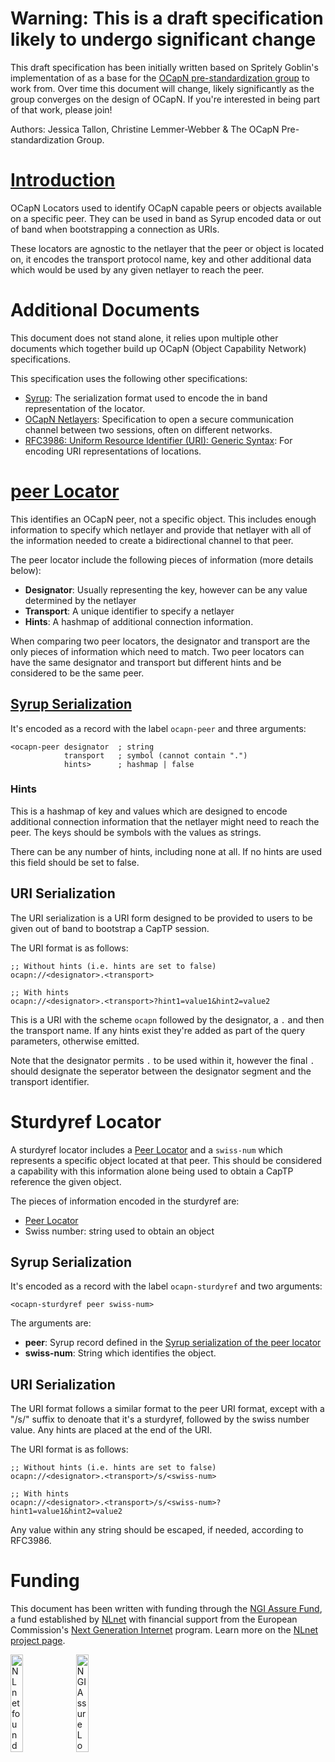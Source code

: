 # Warning: This is a draft specification likely to undergo significant change

This draft specification has been initially written based on Spritely Goblin's
implementation of as a base for the [OCapN pre-standardization
group](https://ocapn.org) to work from. Over time this document will change,
likely significantly as the group  converges on the design of OCapN. If you're
interested in being part of that  work, please join!

Authors: Jessica Tallon, Christine Lemmer-Webber & The OCapN Pre-standardization
Group.

# [Introduction](#introduction)

OCapN Locators used to identify OCapN capable peers or objects available on a
specific peer. They can be used in band as Syrup encoded data or out of band
when bootstrapping a connection as URIs.

These locators are agnostic to the netlayer that the peer or object is located
on, it encodes the transport  protocol name, key and other additional data which
would be used by any given  netlayer to reach the peer.

# Additional Documents

This document does not stand alone, it relies upon multiple other documents
which together build up OCapN  (Object Capability Network) specifications.

This specification uses the following other specifications:

-   [Syrup](): The serialization format used to encode the in band
    representation of the locator. 
-   [OCapN Netlayers](): Specification to open a secure communication channel
    between two sessions, often on  different networks.
-   [RFC3986: Uniform Resource Identifier (URI): Generic
    Syntax](https://www.rfc-editor.org/rfc/rfc3986): For encoding URI
    representations of locations.

# [peer Locator](#ocapn-peer)

This identifies an OCapN peer, not a specific object. This includes enough
information to specify which netlayer and provide that netlayer with all of the
information needed to create a  bidirectional channel to that peer.

The peer locator include the following pieces of information (more details
below):

- **Designator**: Usually representing the key, however can be any value
  determined by the netlayer
- **Transport**: A unique identifier to specify a netlayer
- **Hints**: A hashmap of additional connection information.

When comparing two peer locators, the designator and transport are the only
pieces of information which need to match. Two peer locators can have the same
designator and transport but  different hints and be considered to be the same
peer.

## [Syrup Serialization](#peer-syrup-serialization)

It's encoded as a record with the label `ocapn-peer` and three arguments:

```
<ocapn-peer designator  ; string
            transport   ; symbol (cannot contain ".")
            hints>      ; hashmap | false
```

### Hints

This is a hashmap of key and values which are designed to encode additional
connection information that the  netlayer might need to reach the peer. The keys
should be symbols with the values as strings.

There can be any number of hints, including none at all. If no hints are used
this field should be set to false.

## URI Serialization

The URI serialization is a URI form designed to be provided to users to be given
out of band to bootstrap a CapTP session.

The URI format is as follows:
```
;; Without hints (i.e. hints are set to false)
ocapn://<designator>.<transport>

;; With hints
ocapn://<designator>.<transport>?hint1=value1&hint2=value2
```

This is a URI with the scheme `ocapn` followed by the designator, a `.` and then
the transport name. If any  hints exist they're added as part of the query
parameters, otherwise emitted. 

Note that the designator permits `.` to be used within it, however the final `.`
should designate the seperator  between the designator segment and the transport
identifier.

# Sturdyref Locator

A sturdyref locator includes a [Peer Locator](#peer-locator) and
a `swiss-num` which represents a specific object located at that
peer. This should be considered a capability with this information
alone being used to obtain a CapTP reference the given object.

The pieces of information encoded in the sturdyref are:

- [Peer Locator](#peer-locator)
- Swiss number: string used to obtain an object

## Syrup Serialization

It's encoded as a record with the label `ocapn-sturdyref` and two arguments:

```
<ocapn-sturdyref peer swiss-num>
```

The arguments are:

- **peer**: Syrup record defined in the [Syrup serialization of the peer locator](#peer-syrup-serialization)
- **swiss-num**: String which identifies the object.

## URI Serialization

The URI format follows a similar format to the peer URI format, except with a
"/s/" suffix to denoate that it's a sturdyref, followed by the swiss number
value. Any hints are placed at the end of the URI.

The URI format is as follows:
```
;; Without hints (i.e. hints are set to false)
ocapn://<designator>.<transport>/s/<swiss-num>

;; With hints
ocapn://<designator>.<transport>/s/<swiss-num>?hint1=value1&hint2=value2
```

Any value within any string should be escaped, if needed, according to RFC3986.

# Funding

This document has been written with funding through the [NGI Assure Fund](https://nlnet.nl/assure), a fund established by [NLnet](https://nlnet.nl) with financial support from the European Commission's [Next Generation Internet](https://ngi.eu) program. Learn more on the [NLnet project page]( https://nlnet.nl/project/SpritelyOCCapN#ack).

[<img src="https://nlnet.nl/logo/banner.png" alt="NLnet foundation logo" width="20%" />](https://nlnet.nl)
[<img src="https://nlnet.nl/image/logos/NGIAssure_tag.svg" alt="NGI Assure Logo" width="20%" />](https://nlnet.nl/assure)
